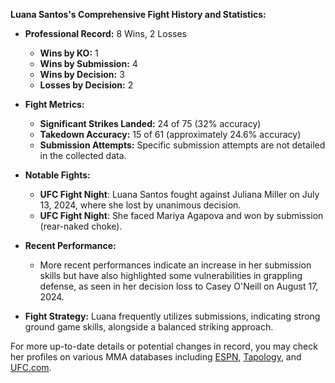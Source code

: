 **Luana Santos's Comprehensive Fight History and Statistics:**

- **Professional Record:** 8 Wins, 2 Losses
  - **Wins by KO:** 1
  - **Wins by Submission:** 4
  - **Wins by Decision:** 3
  - **Losses by Decision:** 2

- **Fight Metrics:**
  - **Significant Strikes Landed:** 24 of 75 (32% accuracy)
  - **Takedown Accuracy:** 15 of 61 (approximately 24.6% accuracy)
  - **Submission Attempts:** Specific submission attempts are not detailed in the collected data.

- **Notable Fights:**
  - **UFC Fight Night**: Luana Santos fought against Juliana Miller on July 13, 2024, where she lost by unanimous decision.
  - **UFC Fight Night**: She faced Mariya Agapova and won by submission (rear-naked choke).
  
- **Recent Performance:**
  - More recent performances indicate an increase in her submission skills but have also highlighted some vulnerabilities in grappling defense, as seen in her decision loss to Casey O'Neill on August 17, 2024.

- **Fight Strategy:** Luana frequently utilizes submissions, indicating strong ground game skills, alongside a balanced striking approach.

For more up-to-date details or potential changes in record, you may check her profiles on various MMA databases including [ESPN](https://www.espn.com/mma/fighter/_/id/5110469/luana-santos), [Tapology](https://www.tapology.com/fightcenter/fighters/223129-luana-santos), and [UFC.com](https://www.ufc.com/athlete/luana-santos).